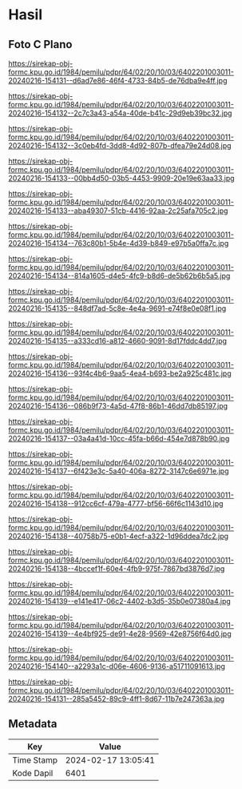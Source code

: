 # Hasil

## Foto C Plano

https://sirekap-obj-formc.kpu.go.id/1984/pemilu/pdpr/64/02/20/10/03/6402201003011-20240216-154131--d6ad7e86-46f4-4733-84b5-de76dba9e4ff.jpg

https://sirekap-obj-formc.kpu.go.id/1984/pemilu/pdpr/64/02/20/10/03/6402201003011-20240216-154132--2c7c3a43-a54a-40de-b41c-29d9eb39bc32.jpg

https://sirekap-obj-formc.kpu.go.id/1984/pemilu/pdpr/64/02/20/10/03/6402201003011-20240216-154132--3c0eb4fd-3dd8-4d92-807b-dfea79e24d08.jpg

https://sirekap-obj-formc.kpu.go.id/1984/pemilu/pdpr/64/02/20/10/03/6402201003011-20240216-154133--00bb4d50-03b5-4453-9909-20e19e63aa33.jpg

https://sirekap-obj-formc.kpu.go.id/1984/pemilu/pdpr/64/02/20/10/03/6402201003011-20240216-154133--aba49307-51cb-4416-92aa-2c25afa705c2.jpg

https://sirekap-obj-formc.kpu.go.id/1984/pemilu/pdpr/64/02/20/10/03/6402201003011-20240216-154134--763c80b1-5b4e-4d39-b849-e97b5a0ffa7c.jpg

https://sirekap-obj-formc.kpu.go.id/1984/pemilu/pdpr/64/02/20/10/03/6402201003011-20240216-154134--814a1605-d4e5-4fc9-b8d6-de5b62b6b5a5.jpg

https://sirekap-obj-formc.kpu.go.id/1984/pemilu/pdpr/64/02/20/10/03/6402201003011-20240216-154135--848df7ad-5c8e-4e4a-9691-e74f8e0e08f1.jpg

https://sirekap-obj-formc.kpu.go.id/1984/pemilu/pdpr/64/02/20/10/03/6402201003011-20240216-154135--a333cd16-a812-4660-9091-8d17fddc4dd7.jpg

https://sirekap-obj-formc.kpu.go.id/1984/pemilu/pdpr/64/02/20/10/03/6402201003011-20240216-154136--93f4c4b6-9aa5-4ea4-b693-be2a925c481c.jpg

https://sirekap-obj-formc.kpu.go.id/1984/pemilu/pdpr/64/02/20/10/03/6402201003011-20240216-154136--086b9f73-4a5d-47f8-86b1-46dd7db85197.jpg

https://sirekap-obj-formc.kpu.go.id/1984/pemilu/pdpr/64/02/20/10/03/6402201003011-20240216-154137--03a4a41d-10cc-45fa-b66d-454e7d878b90.jpg

https://sirekap-obj-formc.kpu.go.id/1984/pemilu/pdpr/64/02/20/10/03/6402201003011-20240216-154137--6f423e3c-5a40-406a-8272-3147c6e6971e.jpg

https://sirekap-obj-formc.kpu.go.id/1984/pemilu/pdpr/64/02/20/10/03/6402201003011-20240216-154138--912cc6cf-479a-4777-bf56-66f6c1143d10.jpg

https://sirekap-obj-formc.kpu.go.id/1984/pemilu/pdpr/64/02/20/10/03/6402201003011-20240216-154138--40758b75-e0b1-4ecf-a322-1d96ddea7dc2.jpg

https://sirekap-obj-formc.kpu.go.id/1984/pemilu/pdpr/64/02/20/10/03/6402201003011-20240216-154138--4bccef1f-60e4-4fb9-975f-7867bd3876d7.jpg

https://sirekap-obj-formc.kpu.go.id/1984/pemilu/pdpr/64/02/20/10/03/6402201003011-20240216-154139--e141e417-06c2-4402-b3d5-35b0e07380a4.jpg

https://sirekap-obj-formc.kpu.go.id/1984/pemilu/pdpr/64/02/20/10/03/6402201003011-20240216-154139--4e4bf925-de91-4e28-9569-42e8756f64d0.jpg

https://sirekap-obj-formc.kpu.go.id/1984/pemilu/pdpr/64/02/20/10/03/6402201003011-20240216-154140--a2293a1c-d06e-4606-9136-a51711091613.jpg

https://sirekap-obj-formc.kpu.go.id/1984/pemilu/pdpr/64/02/20/10/03/6402201003011-20240216-154131--285a5452-89c9-4ff1-8d67-11b7e247363a.jpg


## Metadata

| Key        | Value               |
| ---------- | ------------------- |
| Time Stamp | 2024-02-17 13:05:41 |
| Kode Dapil | 6401                |



